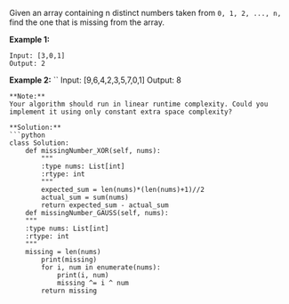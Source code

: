 Given an array containing n distinct numbers taken from `0, 1, 2, ..., n,` find the one that is missing from the array.

**Example 1:**
```
Input: [3,0,1]
Output: 2
```
**Example 2:**
``
Input: [9,6,4,2,3,5,7,0,1]
Output: 8
```
**Note:**
Your algorithm should run in linear runtime complexity. Could you implement it using only constant extra space complexity?

**Solution:**
```python
class Solution:
    def missingNumber_XOR(self, nums):
        """
        :type nums: List[int]
        :rtype: int
        """
        expected_sum = len(nums)*(len(nums)+1)//2
        actual_sum = sum(nums)
        return expected_sum - actual_sum
    def missingNumber_GAUSS(self, nums):
    """
    :type nums: List[int]
    :rtype: int
    """
    missing = len(nums)
        print(missing)
        for i, num in enumerate(nums):
            print(i, num)
            missing ^= i ^ num
        return missing
```
